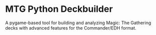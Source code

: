 # MTG Python Deckbuilder

A pygame-based tool for building and analyzing Magic: The Gathering decks with advanced features for the Commander/EDH format.
